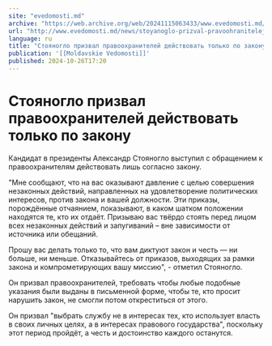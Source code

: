 ```yaml
---
site: "evedomosti.md"
archive: "https://web.archive.org/web/20241115063433/www.evedomosti.md/news/stoyanoglo-prizval-pravoohranitelej-dejstvovat-tolko-po-zako"
url: "http://www.evedomosti.md/news/stoyanoglo-prizval-pravoohranitelej-dejstvovat-tolko-po-zako"
language: ru
title: "Стояногло призвал правоохранителей действовать только по закону"
publication: '[[Moldavskie Vedomosti]]'
published: 2024-10-26T17:20
---
```


# Стояногло призвал правоохранителей действовать только по закону

Кандидат в президенты Александр Стояногло выступил с обращением к правоохранителям действовать лишь согласно закону.

"Мне сообщают, что на вас оказывают давление с целью совершения незаконных действий, направленных на удовлетворение политических интересов, против закона и вашей должности. Эти приказы, порождённые отчаянием, показывают, в каком шатком положении находятся те, кто их отдаёт. Призываю вас твёрдо стоять перед лицом всех незаконных действий и запугиваний – вне зависимости от источника или обещаний.

Прошу вас делать только то, что вам диктуют закон и честь — ни больше, ни меньше. Отказывайтесь от приказов, выходящих за рамки закона и компрометирующих вашу миссию", - отметил Стояногло.

Он призвал правоохранителей, требовать чтобы любые подобные указания были выданы в письменной форме, чтобы те, кто просит нарушить закон, не смогли потом откреститься от этого.

Он призвал "выбрать службу не в интересах тех, кто использует власть в своих личных целях, а в интересах правового государства", поскольку этот период пройдёт, а честь и достоинство каждого останутся.